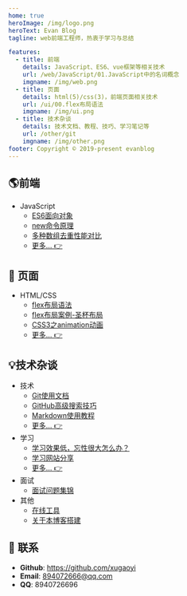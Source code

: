 ```yaml
---
home: true
heroImage: /img/logo.png
heroText: Evan Blog
tagline: web前端工程师，热衷于学习与总结

features:
  - title: 前端
    details: JavaScript、ES6、vue框架等相关技术
    url: /web/JavaScript/01.JavaScript中的名词概念
    imgname: /img/web.png
  - title: 页面
    details: html(5)/css(3)，前端页面相关技术
    url: /ui/00.flex布局语法
    imgname: /img/ui.png
  - title: 技术杂谈
    details: 技术文档、教程、技巧、学习笔记等
    url: /other/git
    imgname: /img/other.png
footer: Copyright © 2019-present evanblog
---
```


## :earth_americas:前端

* JavaScript
  * [ES6面向对象](web/JavaScript/04.ES6面向对象)
  * [new命令原理](web/JavaScript/05.new命令原理)
  * [多种数组去重性能对比](web/JavaScript/06.多种数组去重性能对比)
  * [更多... 👉](web/JavaScript/01.JavaScript中的名词概念)

## 🎨 页面
* HTML/CSS
  * [flex布局语法](ui/00.flex布局语法)
  * [flex布局案例-圣杯布局](ui/04.flex布局案例-圣杯布局)
  * [CSS3之animation动画](ui/07.CSS3之animation动画)
  * [更多... 👉](ui/00.flex布局语法)



## :bulb:技术杂谈

* 技术
  * [Git使用文档](other/git)
  * [GitHub高级搜索技巧](other/github)
  * [Markdown使用教程](other/markdown)
  * [更多... 👉](other/git)
* 学习
  * [学习效果低，忘性很大怎么办？](other/LearningAndMemory)
  * [学习网站分享](other/study)
  * [更多... 👉](other/LearningAndMemory)
* 面试
  * [面试问题集锦](other/interview)
* 其他
  * [在线工具](other/utils)
  * [关于本博客搭建](https://github.com/xugaoyi/evanblog)

## :email: 联系

- **Github**: <https://github.com/xugaoyi>
- **Email**: <a href="mailto:894072666@qq.com">894072666@qq.com</a>
- **QQ**: <a>8940726696</a>


